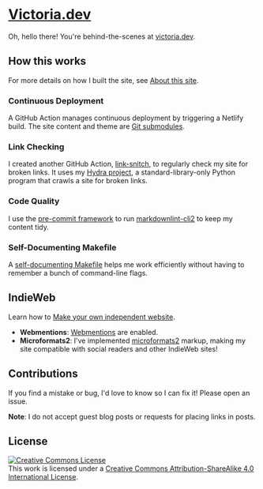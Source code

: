 # [Victoria.dev](https://victoria.dev)

Oh, hello there! You're behind-the-scenes at [victoria.dev](https://victoria.dev).

## How this works

For more details on how I built the site, see [About this site](https://victoria.dev/site/).

### Continuous Deployment

A GitHub Action manages continuous deployment by triggering a Netlify build. The site content and theme are [Git submodules](https://git-scm.com/book/en/v2/Git-Tools-Submodules).

### Link Checking

I created another GitHub Action, [link-snitch](https://github.com/victoriadrake/link-snitch), to regularly check my site for broken links. It uses my [Hydra project](https://github.com/victoriadrake/hydra-link-checker), a standard-library-only Python program that crawls a site for broken links.

### Code Quality

I use the [pre-commit framework](https://pre-commit.com/) to run [markdownlint-cli2](https://github.com/DavidAnson/markdownlint-cli2) to keep my content tidy.

### Self-Documenting Makefile

A [self-documenting Makefile](https://victoria.dev/posts/how-to-create-a-self-documenting-makefile/) helps me work efficiently without having to remember a bunch of command-line flags.

## IndieWeb

Learn how to [Make your own independent website](https://victoria.dev/posts/make-your-own-independent-website/).

- **Webmentions**: [Webmentions](https://www.w3.org/TR/2017/REC-webmention-20170112/) are enabled.
- **Microformats2**: I've implemented [microformats2](https://microformats.org/wiki/Main_Page) markup, making my site compatible with social readers and other IndieWeb sites!

## Contributions

If you find a mistake or bug, I'd love to know so I can fix it! Please open an issue.

**Note**: I do not accept guest blog posts or requests for placing links in posts.

## License

<a rel="license" href="http://creativecommons.org/licenses/by-sa/4.0/"><img alt="Creative Commons License" style="border-width:0" src="https://i.creativecommons.org/l/by-sa/4.0/88x31.png" /></a><br />
This work is licensed under a [Creative Commons Attribution-ShareAlike 4.0 International License](http://creativecommons.org/licenses/by-sa/4.0/).
